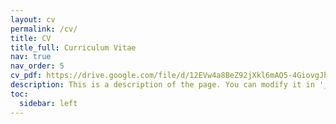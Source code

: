 ```yaml
---
layout: cv
permalink: /cv/
title: CV
title_full: Curriculum Vitae
nav: true
nav_order: 5
cv_pdf: https://drive.google.com/file/d/12EVw4a8BeZ92jXkl6mAO5-4GiovgJhSV/view?usp=sharing # example_pdf.pdf # you can also use external links here
description: This is a description of the page. You can modify it in '_pages/cv.md'. You can also change or remove the top pdf download button.
toc:
  sidebar: left
---
```


